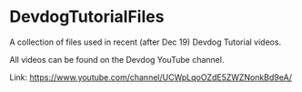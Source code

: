 # DevdogTutorialFiles
 A collection of files used in recent (after Dec 19) Devdog Tutorial videos.
 
 All videos can be found on the Devdog YouTube channel. 
 
 Link: https://www.youtube.com/channel/UCWpLqoOZdE5ZWZNonkBd9eA/
